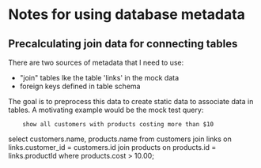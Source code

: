 # Notes for using database metadata

## Precalculating join data for connecting tables

There are two sources of metadata that I need to use:

- "join" tables lke the table 'links' in the mock data
- foreign keys defined in table schema

The goal is to preprocess this data to create static data to associate data in tables. A motivating example would be the mock test query:

        show all customers with products costing more than $10

select customers.name, products.name from customers join links on links.customer_id = customers.id join products on products.id = links.productId where products.cost > 10.00;

